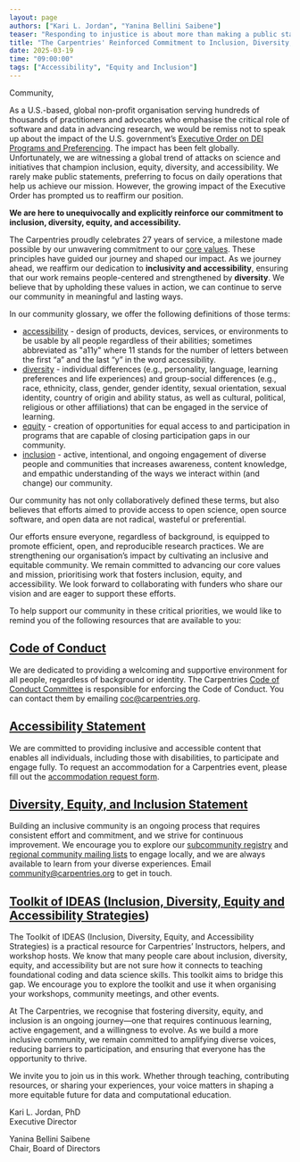 ```yaml
---  
layout: page  
authors: ["Kari L. Jordan", "Yanina Bellini Saibene"]  
teaser: "Responding to injustice is about more than making a public statement."  
title: "The Carpentries' Reinforced Commitment to Inclusion, Diversity, Equity, and Accessibility"  
date: 2025-03-19  
time: "09:00:00"  
tags: ["Accessibility", "Equity and Inclusion"]  
---  
```


Community,

As a U.S.-based, global non-profit organisation serving hundreds of thousands of practitioners and advocates who emphasise the critical role of software and data in advancing research, we would be remiss not to speak up about the impact of the U.S. government’s [Executive Order on DEI Programs and Preferencing](https://www.whitehouse.gov/presidential-actions/2025/01/ending-radical-and-wasteful-government-dei-programs-and-preferencing/). The impact has been felt globally. Unfortunately, we are witnessing a global trend of attacks on science and initiatives that champion inclusion, equity, diversity, and accessibility. We rarely make public statements, preferring to focus on daily operations that help us achieve our mission. However, the growing impact of the Executive Order has prompted us to reaffirm our position.

**We are here to unequivocally and explicitly reinforce our commitment to inclusion, diversity, equity, and accessibility.**

The Carpentries proudly celebrates 27 years of service, a milestone made possible by our unwavering commitment to our [core values](https://carpentries.org/about-us/#our-values). These principles have guided our journey and shaped our impact. As we journey ahead, we reaffirm our dedication to **inclusivity and accessibility**, ensuring that our work remains people-centered and strengthened by **diversity**. We believe that by upholding these values in action, we can continue to serve our community in meaningful and lasting ways.

In our community glossary, we offer the following definitions of those terms:

* [accessibility](https://github.com/carpentries/community-engagement/blob/main/glossary.md#accessibility) \- design of products, devices, services, or environments to be usable by all people regardless of their abilities; sometimes abbreviated as "a11y" where 11 stands for the number of letters between the first “a” and the last “y” in the word accessibility.  
* [diversity](https://github.com/carpentries/community-engagement/blob/main/glossary.md#diversity) \- individual differences (e.g., personality, language, learning preferences and life experiences) and group-social differences (e.g., race, ethnicity, class, gender, gender identity, sexual orientation, sexual identity, country of origin and ability status, as well as cultural, political, religious or other affiliations) that can be engaged in the service of learning.  
* [equity](https://github.com/carpentries/community-engagement/blob/main/glossary.md#equity) \- creation of opportunities for equal access to and participation in programs that are capable of closing participation gaps in our community.  
* [inclusion](https://github.com/carpentries/community-engagement/blob/main/glossary.md#inclusion) \- active, intentional, and ongoing engagement of diverse people and communities that increases awareness, content knowledge, and empathic understanding of the ways we interact within (and change) our community.

Our community has not only collaboratively defined these terms, but also believes that efforts aimed to provide access to open science, open source software, and open data are not radical, wasteful or preferential. 

Our efforts ensure everyone, regardless of background, is equipped to promote efficient, open, and reproducible research practices. We are strengthening our organisation’s impact by cultivating an inclusive and equitable community. We remain committed to advancing our core values and mission, prioritising work that fosters inclusion, equity, and accessibility. We look forward to collaborating with funders who share our vision and are eager to support these efforts.

To help support our community in these critical priorities, we would like to remind you of the following resources that are available to you:

## [Code of Conduct](https://docs.carpentries.org/policies/coc/)

We are dedicated to providing a welcoming and supportive environment for all people, regardless of background or identity. The Carpentries [Code of Conduct Committee](https://carpentries.org/coc-ctte/) is responsible for enforcing the Code of Conduct. You can contact them by emailing [coc@carpentries.org](mailto:coc@carpentries.org).  

## [Accessibility Statement](https://carpentries.org/about-us/#diversity-equity-and-inclusion-statement)

We are committed to providing inclusive and accessible content that enables all individuals, including those with disabilities, to participate and engage fully. To request an accommodation for a Carpentries event, please fill out the [accommodation request form](https://carpentries.typeform.com/to/B2OSYaD0).

## [Diversity, Equity, and Inclusion Statement](https://carpentries.org/about-us/#diversity-equity-and-inclusion-statement)

Building an inclusive community is an ongoing process that requires consistent effort and commitment, and we strive for continuous improvement. We encourage you to explore our [subcommunity registry](https://carpentries.org/community/get-connected/#subcommunity-registry) and [regional community mailing lists](https://carpentries.org/community/get-connected/#regional-communities-mailing-lists) to engage locally, and we are always available to learn from your diverse experiences. Email [community@carpentries.org](mailto:community@carpentries.org) to get in touch.

## [Toolkit of IDEAS (Inclusion, Diversity, Equity and Accessibility Strategies](https://zenodo.org/records/10391883))

The Toolkit of IDEAS (Inclusion, Diversity, Equity, and Accessibility Strategies) is a practical resource for Carpentries’ Instructors, helpers, and workshop hosts. We know that many people care about inclusion, diversity, equity, and accessibility but are not sure how it connects to teaching foundational coding and data science skills. This toolkit aims to bridge this gap. We encourage you to explore the toolkit and use it when organising your workshops, community meetings, and other events.

At The Carpentries, we recognise that fostering diversity, equity, and inclusion is an ongoing journey—one that requires continuous learning, active engagement, and a willingness to evolve. As we build a more inclusive community, we remain committed to amplifying diverse voices, reducing barriers to participation, and ensuring that everyone has the opportunity to thrive.

We invite you to join us in this work. Whether through teaching, contributing resources, or sharing your experiences, your voice matters in shaping a more equitable future for data and computational education. 

Kari L. Jordan, PhD  
Executive Director

Yanina Bellini Saibene  
Chair, Board of Directors
